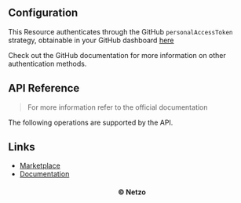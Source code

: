 ## Configuration

This Resource authenticates through the GitHub `personalAccessToken` strategy,
obtainable in your GitHub dashboard
[here](https://dash.github.com/profile/api-tokens)

Check out the GitHub documentation for more information on other authentication
methods.

## API Reference

> For more information refer to the official documentation

The following operations are supported by the API.

## Links

- [Marketplace](https://app.netzo.io/resources/resource-http-github)
- [Documentation](https://api.github.com/#getting-started-endpoints)

<div align="center">
  <h4>© Netzo</h4>
</div>
